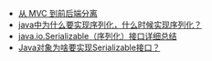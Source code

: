 

* [从 MVC 到前后端分离](https://my.oschina.net/huangyong/blog/521891)
* [java中为什么要实现序列化，什么时候实现序列化？](https://blog.csdn.net/chmodzora/article/details/78399420)
* [java.io.Serializable（序列化）接口详细总结](https://blog.csdn.net/so_geili/article/details/78931742)
* [Java对象为啥要实现Serializable接口？](https://juejin.im/post/5de7aa16f265da339b4fe327)
